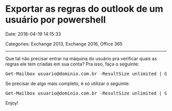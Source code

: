 # Exportar as regras do outlook de um usuário por powershell

Date: 2018-04-19 14:15:33

Categories: Exchange 2013, Exchange 2016, Office 365

---


<p>Que tal não precisar entrar na máquina do usuário pra verificar quais as regras ele tem criadas em sua conta? Pra isso, faça o seguinte:</p>



<pre class="wp-block-verse">Get-Mailbox usuario@dominio.com.br -ResultSize unlimited | Get-InboxRule -ErrorAction:SilentlyContinue | Select MailboxOwnerID, name, from, redirectto, ForwardTo</pre>



<p>Se precisar de algo mais completo, é só utilizar o seguinte:</p>



<pre class="wp-block-verse">Get-Mailbox usuario@dominio.com.br -ResultSize unlimited | Get-InboxRule -ErrorAction:SilentlyContinue | fl</pre>



<p>Enjoy!</p>
